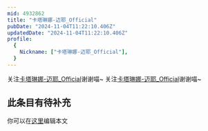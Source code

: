 ```yaml
---
mid: 4932862
title: "卡塔琳娜-迈耶_Official"
pubDate: "2024-11-04T11:22:10.406Z"
updatedDate: "2024-11-04T11:22:10.406Z"
profile:
  {
    Nickname: ["卡塔琳娜-迈耶_Official"],
  }
---
```


关注[卡塔琳娜-迈耶_Official](https://space.bilibili.com/4932862)谢谢喵~ 关注[卡塔琳娜-迈耶_Official](https://space.bilibili.com/4932862)谢谢喵~

## 此条目有待补充
你可以在[这里](https://github.com/Yuhanawa/VTuber.ICU-Content/edit/master/v/卡塔琳娜-迈耶_Official/index.md)编辑本文
